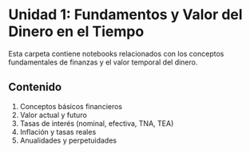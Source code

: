 # Unidad 1: Fundamentos y Valor del Dinero en el Tiempo

Esta carpeta contiene notebooks relacionados con los conceptos fundamentales de finanzas y el valor temporal del dinero.

## Contenido

1. Conceptos básicos financieros
2. Valor actual y futuro
3. Tasas de interés (nominal, efectiva, TNA, TEA)
4. Inflación y tasas reales
5. Anualidades y perpetuidades